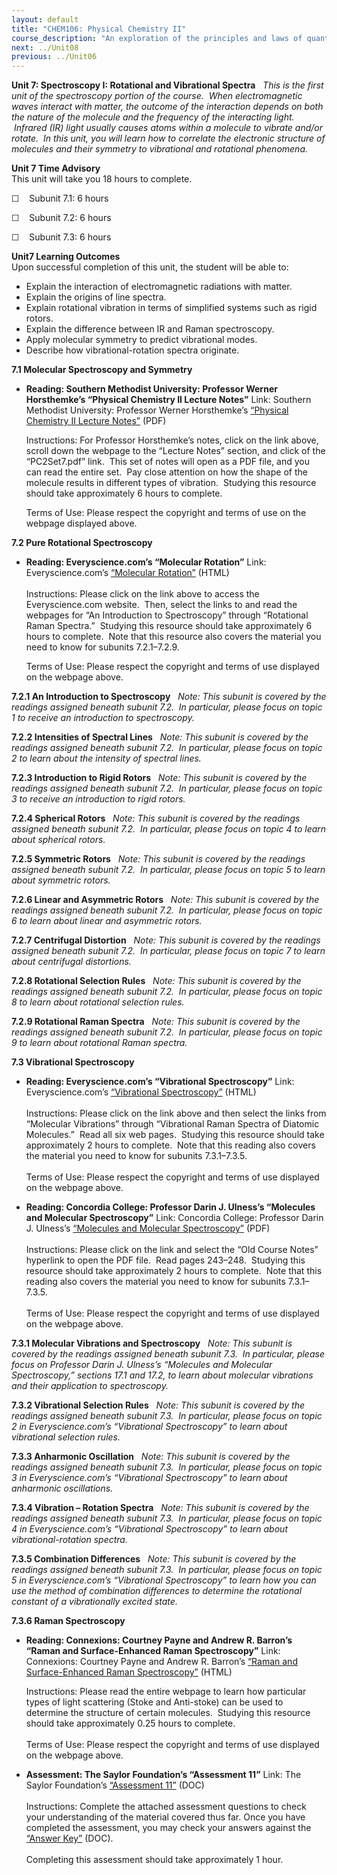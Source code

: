 ```yaml
---
layout: default
title: "CHEM106: Physical Chemistry II"
course_description: "An exploration of the principles and laws of quantum mechanics as well as the interaction between matter and electromagnetic waves."
next: ../Unit08
previous: ../Unit06
---
```

**Unit 7: Spectroscopy I: Rotational and Vibrational Spectra** <span
id="7"></span> 
*This is the first unit of the spectroscopy portion of the course.  When
electromagnetic waves interact with matter, the outcome of the
interaction depends on both the nature of the molecule and the frequency
of the interacting light.  Infrared (IR) light usually causes atoms
within a molecule to vibrate and/or rotate.  In this unit, you will
learn how to correlate the electronic structure of molecules and their
symmetry to vibrational and rotational phenomena.*

**Unit 7 Time Advisory**  
This unit will take you 18 hours to complete.  
  
 ☐    Subunit 7.1: 6 hours  
  
 ☐    Subunit 7.2: 6 hours  
  
 ☐    Subunit 7.3: 6 hours

**Unit7 Learning Outcomes**  
Upon successful completion of this unit, the student will be able to:  
-   Explain the interaction of electromagnetic radiations with matter.
-   Explain the origins of line spectra.
-   Explain rotational vibration in terms of simplified systems such as
    rigid rotors.
-   Explain the difference between IR and Raman spectroscopy.
-   Apply molecular symmetry to predict vibrational modes.
-   Describe how vibrational-rotation spectra originate.

**7.1 Molecular Spectroscopy and Symmetry** <span id="7.1"></span> 
-   **Reading: Southern Methodist University: Professor Werner
    Horsthemke’s “Physical Chemistry II Lecture Notes”**
    Link: Southern Methodist University: Professor Werner Horsthemke’s
    [“Physical Chemistry II Lecture
    Notes”](http://faculty.smu.edu/whorsthe/pchem2.html) (PDF)  
      
     Instructions: For Professor Horsthemke’s notes, click on the link
    above, scroll down the webpage to the “Lecture Notes” section, and
    click of the “PC2Set7.pdf” link.  This set of notes will open as a
    PDF file, and you can read the entire set.  Pay close attention on
    how the shape of the molecule results in different types of
    vibration.  Studying this resource should take approximately 6 hours
    to complete.  
      
     Terms of Use: Please respect the copyright and terms of use on the
    webpage displayed above.

**7.2 Pure Rotational Spectroscopy** <span id="7.2"></span> 
-   **Reading: Everyscience.com’s “Molecular Rotation”**
    Link: Everyscience.com’s [“Molecular
    Rotation”](http://www.everyscience.com/Chemistry/Physical/Molecular_Rotation/)
    (HTML)  
        
     Instructions: Please click on the link above to access the
    Everyscience.com website.  Then, select the links to and read the
    webpages for “An Introduction to Spectroscopy” through “Rotational
    Raman Spectra.”  Studying this resource should take approximately 6
    hours to complete.  Note that this resource also covers the material
    you need to know for subunits 7.2.1–7.2.9.  
      
     Terms of Use: Please respect the copyright and terms of use
    displayed on the webpage above.

**7.2.1 An Introduction to Spectroscopy** <span id="7.2.1"></span> 
*Note: This subunit is covered by the readings assigned beneath subunit
7.2.  In particular, please focus on topic 1 to receive an introduction
to spectroscopy.*

**7.2.2 Intensities of Spectral Lines** <span id="7.2.2"></span> 
*Note: This subunit is covered by the readings assigned beneath subunit
7.2.  In particular, please focus on topic 2 to learn about the
intensity of spectral lines.*

**7.2.3 Introduction to Rigid Rotors** <span id="7.2.3"></span> 
*Note: This subunit is covered by the readings assigned beneath subunit
7.2.  In particular, please focus on topic 3 to receive an introduction
to rigid rotors.*

**7.2.4 Spherical Rotors** <span id="7.2.4"></span> 
*Note: This subunit is covered by the readings assigned beneath subunit
7.2.  In particular, please focus on topic 4 to learn about spherical
rotors.*

**7.2.5 Symmetric Rotors** <span id="7.2.5"></span> 
*Note: This subunit is covered by the readings assigned beneath subunit
7.2.  In particular, please focus on topic 5 to learn about symmetric
rotors.*

**7.2.6 Linear and Asymmetric Rotors** <span id="7.2.6"></span> 
*Note: This subunit is covered by the readings assigned beneath subunit
7.2.  In particular, please focus on topic 6 to learn about linear and
asymmetric rotors.*

**7.2.7 Centrifugal Distortion** <span id="7.2.7"></span> 
*Note: This subunit is covered by the readings assigned beneath subunit
7.2.  In particular, please focus on topic 7 to learn about centrifugal
distortions.*

**7.2.8 Rotational Selection Rules** <span id="7.2.8"></span> 
*Note: This subunit is covered by the readings assigned beneath subunit
7.2.  In particular, please focus on topic 8 to learn about rotational
selection rules.*

**7.2.9 Rotational Raman Spectra** <span id="7.2.9"></span> 
*Note: This subunit is covered by the readings assigned beneath subunit
7.2.  In particular, please focus on topic 9 to learn about rotational
Raman spectra.*

**7.3 Vibrational Spectroscopy** <span id="7.3"></span> 
-   **Reading: Everyscience.com’s “Vibrational Spectroscopy”**
    Link: Everyscience.com’s [“Vibrational
    Spectroscopy”](http://www.everyscience.com/Chemistry/Physical/Vibrational_Spectroscopy/)
    (HTML)  
        
     Instructions: Please click on the link above and then select the
    links from “Molecular Vibrations” through “Vibrational Raman Spectra
    of Diatomic Molecules.”  Read all six web pages.  Studying this
    resource should take approximately 2 hours to complete.  Note that
    this reading also covers the material you need to know for subunits
    7.3.1–7.3.5.  
        
     Terms of Use: Please respect the copyright and terms of use
    displayed on the webpage above.

-   **Reading: Concordia College: Professor Darin J. Ulness’s “Molecules
    and Molecular Spectroscopy”**
    Link: Concordia College: Professor Darin J. Ulness’s [“Molecules and
    Molecular
    Spectroscopy”](http://www.cord.edu/faculty/ulnessd/pchem/pchem.html)
    (PDF)  
        
     Instructions: Please click on the link and select the “Old Course
    Notes” hyperlink to open the PDF file.  Read pages 243–248. 
    Studying this resource should take approximately 2 hours to
    complete.  Note that this reading also covers the material you need
    to know for subunits 7.3.1–7.3.5.  
        
     Terms of Use: Please respect the copyright and terms of use
    displayed on the webpage above.

**7.3.1 Molecular Vibrations and Spectroscopy** <span
id="7.3.1"></span> 
*Note: This subunit is covered by the readings assigned beneath subunit
7.3.  In particular, please focus on Professor Darin J. Ulness’s
“Molecules and Molecular Spectroscopy,” sections 17.1 and 17.2, to learn
about molecular vibrations and their application to spectroscopy.*

**7.3.2 Vibrational Selection Rules** <span id="7.3.2"></span> 
*Note: This subunit is covered by the readings assigned beneath subunit
7.3.  In particular, please focus on topic 2 in Everyscience.com’s
“Vibrational Spectroscopy” to learn about vibrational selection rules.*

**7.3.3 Anharmonic Oscillation** <span id="7.3.3"></span> 
*Note: This subunit is covered by the readings assigned beneath subunit
7.3.  In particular, please focus on topic 3 in Everyscience.com’s
“Vibrational Spectroscopy” to learn about anharmonic oscillations.*

**7.3.4 Vibration – Rotation Spectra** <span id="7.3.4"></span> 
*Note: This subunit is covered by the readings assigned beneath subunit
7.3.  In particular, please focus on topic 4 in Everyscience.com’s
“Vibrational Spectroscopy” to learn about vibrational-rotation spectra.*

**7.3.5 Combination Differences** <span id="7.3.5"></span> 
*Note: This subunit is covered by the readings assigned beneath subunit
7.3.  In particular, please focus on topic 5 in Everyscience.com’s
“Vibrational Spectroscopy” to learn how you can use the method of
combination differences to determine the rotational constant of a
vibrationally excited state.*

**7.3.6 Raman Spectroscopy** <span id="7.3.6"></span> 
-   **Reading: Connexions: Courtney Payne and Andrew R. Barron’s “Raman
    and Surface-Enhanced Raman Spectroscopy”**
    Link: Connexions: Courtney Payne and Andrew R. Barron’s [“Raman and
    Surface-Enhanced Raman
    Spectroscopy”](http://cnx.org/content/m34528/latest/) (HTML)  
      
     Instructions: Please read the entire webpage to learn how
    particular types of light scattering (Stoke and Anti-stoke) can be
    used to determine the structure of certain molecules.  Studying this
    resource should take approximately 0.25 hours to complete.  
        
     Terms of Use: Please respect the copyright and terms of use
    displayed on the webpage above.

-   **Assessment: The Saylor Foundation’s “Assessment 11”**
    Link: The Saylor Foundation’s [“Assessment
    11”](https://resources.saylor.org/archived/wp-content/uploads/2014/02/CHEM106-Assessment11-FINAL.docx)
    (DOC)  
        
     Instructions: Complete the attached assessment questions to check
    your understanding of the material covered thus far. Once you have
    completed the assessment, you may check your answers against the
    [“Answer
    Key”](https://resources.saylor.org/archived/wp-content/uploads/2014/02/CHEM106-Assessment11-AnswerKey-FINAL.docx)
    (DOC).  
        
     Completing this assessment should take approximately 1 hour.


